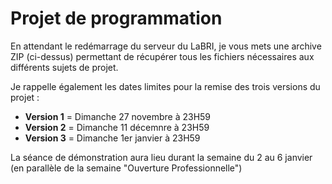 # Projet de programmation

En attendant le redémarrage du serveur du LaBRI, je vous mets une archive ZIP (ci-dessus) permettant de récupérer tous les fichiers nécessaires aux différents sujets de projet. 

Je rappelle également les dates limites pour la remise des trois versions du projet :

* **Version 1** = Dimanche 27 novembre à 23H59
* **Version 2** = Dimanche 11 décemnre à 23H59
* **Version 3** = Dimanche 1er janvier à 23H59

La séance de démonstration aura lieu durant la semaine du 2 au 6 janvier (en parallèle de la semaine "Ouverture Professionnelle")
